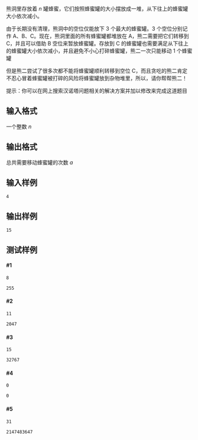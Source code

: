 熊洞里存放着 $n$ 罐蜂蜜，它们按照蜂蜜罐的大小摆放成一堆，从下往上的蜂蜜罐大小依次减小。

由于长期没有清理，熊洞中的空位仅能放下 3 个最大的蜂蜜罐。3 个空位分别记作 A、B、C。现在，熊洞里面的所有蜂蜜罐都堆放在 A，熊二需要把它们转移到 C，并且可以借助 B 空位来暂放蜂蜜罐。存放到 C 的蜂蜜罐也需要满足从下往上的蜂蜜罐大小依次减小，并且避免不小心打碎蜂蜜罐，熊二一次只能移动 1 个蜂蜜罐

但是熊二尝试了很多次都不能将蜂蜜罐顺利转移到空位 C，而且贪吃的熊二肯定不忍心冒着蜂蜜罐被打碎的风险将蜂蜜罐放到杂物堆里，所以，请你帮帮熊二！

提示：你可以在网上搜索汉诺塔问题相关的解决方案并加以修改来完成这道题目

## 输入格式

一个整数 $n$

## 输出格式

总共需要移动蜂蜜罐的次数 $a$

## 输入样例

```
4
```

## 输出样例

```
15
```

## 测试样例

#### #1
```
8
```
```
255
```
#### #2
```
11
```
```
2047
```
#### #3
```
15
```
```
32767
```
#### #4
```
0
```
```
0
```
#### #5
```
31
```
```
2147483647
```
